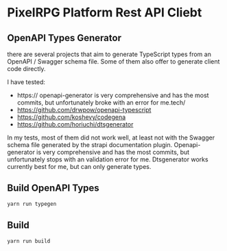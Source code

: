 # PixelRPG Platform Rest API Cliebt
## OpenAPI Types Generator

there are several projects that aim to generate TypeScript types from an OpenAPI / Swagger schema file. Some of them also offer to generate client code directly.

I have tested:

* https:// openapi-generator is very comprehensive and has the most commits, but unfortunately broke with an error for me.tech/
* https://github.com/drwpow/openapi-typescript
* https://github.com/koshevy/codegena
* https://github.com/horiuchi/dtsgenerator

In my tests, most of them did not work well, at least not with the Swagger schema file generated by the strapi documentation plugin. Openapi-generator is very comprehensive and has the most commits, but unfortunately stops with an validation error for me. Dtsgenerator works currently best for me, but can only generate types.

## Build OpenAPI Types

```bash
yarn run typegen
```

## Build

```bash
yarn run build
```
